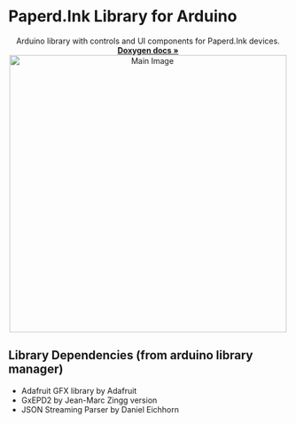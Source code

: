 # Paperd.Ink Library for Arduino
<p align="center">
  Arduino library with controls and UI components for Paperd.Ink devices.
  <br />
  <a href="https://docs.paperd.ink/PaperdInk-Library/"><strong>Doxygen docs »</strong></a>
  <br />
  <img src="https://github.com/paperdink/PaperdInk-Library/raw/main/extras/Main_Image.png" width=500px alt="Main Image">
</p>


## Library Dependencies (from arduino library manager)
  - Adafruit GFX library by Adafruit
  - GxEPD2 by Jean-Marc Zingg version
  - JSON Streaming Parser by Daniel Eichhorn


